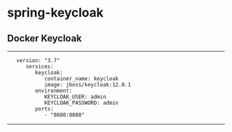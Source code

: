 # spring-keycloak

## Docker Keycloak

---

       version: "3.7"
          services:
             keycloak:
                container_name: keycloak 
                image: jboss/keycloak:12.0.1
             environment:
                KEYCLOAK_USER: admin
                KEYCLOAK_PASSWORD: admin
             ports:
                - "8080:8080"
--- 



